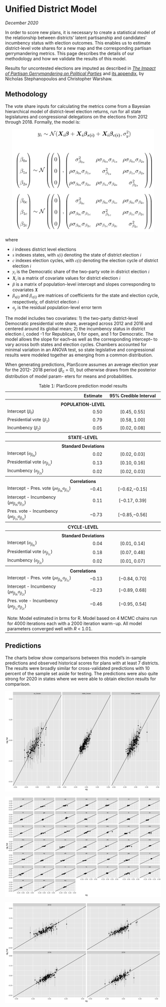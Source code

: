 Unified District Model
===

_December 2020_

In order to score new plans, it is necessary to create a statistical model of the relationship between districts’ latent partisanship and candidates’ incumbency status with election outcomes. This enables us to estimate district-level vote shares for a new map and the corresponding partisan gerrymandering metrics. This page describes the details of our methodology and how we validate the results of this model.

Results for uncontested elections are imputed as described in [*The Impact of Partisan Gerrymandering on Political Parties*](https://onlinelibrary.wiley.com/doi/abs/10.1111/lsq.12276) and [its appendix](https://onlinelibrary.wiley.com/action/downloadSupplement?doi=10.1111%2Flsq.12276&file=lsq12276-sup-0001-Supinfo.pdf), by Nicholas Stephanopoulos and Christopher Warshaw.

Methodology
---

The vote share inputs for calculating the metrics come from a Bayesian hierarchical model of district-level election returns, run for all state legislatures and congressional delegations on the elections from 2012 through 2018. Formally, the model is:

<p style="text-align:center"><img src="matrix.png" style="width:460px;height:333px"></p>

where

- <var style="font-family:serif">i</var> indexes district level elections
- <var style="font-family:serif">s</var> indexes states, with <var style="font-family:serif">s(i)</var> denoting the state of district election <var style="font-family:serif">i</var>
- <var style="font-family:serif">c</var> indexes election cycles, with <var style="font-family:serif">c(i)</var> denoting the election cycle of district election <var style="font-family:serif">i</var>
- <var style="font-family:serif">y<sub>i</sub></var> is the Democratic share of the two-party vote in district election <var style="font-family:serif">i</var>
- <var style="font-family:serif"><b>X</b><sub>i</sub></var> is a matrix of covariate values for district election <var style="font-family:serif">i</var>
- <var style="font-family:serif">β</var> is a matrix of population-level intercept and slopes corresponding to covariates <var style="font-family:serif"><b>X</b></var>
- <var style="font-family:serif">β<sub>s(i)</sub></var> and <var style="font-family:serif">β<sub>c(i)</sub></var> are matrices of coefficients for the state and election cycle, respectively, of district election <var style="font-family:serif">i</var>
- <var style="font-family:serif">σ<sub>y</sub></var> is the residual population-level error term

The model includes two covariates: 1) the two-party district-level Democratic presidential vote share, averaged across 2012 and 2016 and centered around its global mean; 2) the incumbency status in district election *i*, coded -1 for Republican, 0 for open, and 1 for Democratic. The model allows the slope for each–as well as the corresponding intercept– to vary across both states and election cycles. Chambers accounted for minimal variation in an ANOVA test, so state legislative and congressional results were modeled together as emerging from a common distribution.

When generating predictions, PlanScore assumes an average election year for the 2012- 2018 period (*β<sub>c</sub>* = 0), but otherwise draws from the posterior distribution of model param- eters for means and probabilities.

<table>
    <caption>Table 1: PlanScore prediction model results</caption>
    <thead>
        <tr>
            <th></th>
            <th style="text-align:right">Estimate</th>
            <th style="text-align:center">95% Credible Interval</th>
        </tr>
    </thead>
    <tbody>
        <tr>
            <th colspan="3" style="padding-top:.5em">POPULATION-LEVEL</th>
        </tr>
        <tr>
            <td style="font-weight:normal">Intercept (<var style="font-family:serif">β<sub>0</sub></var>)</td>
            <td align="right">0.50</td>
            <td align="center">[0.45, 0.55]</td>
        </tr>
        <tr>
            <td style="font-weight:normal">Presidential vote (<var style="font-family:serif">β<sub>1</sub></var>)</td>
            <td align="right">0.79</td>
            <td align="center">[0.58, 1.00]</td>
        </tr>
        <tr>
            <td style="font-weight:normal">Incumbency (<var style="font-family:serif">β<sub>2</sub></var>)</td>
            <td align="right">0.05</td>
            <td align="center">[0.02, 0.08]</td>
        </tr>
        <tr>
            <th colspan="3" style="padding-top:.5em">STATE-LEVEL</th>
        </tr>
        <tr>
            <th colspan="3" style="padding-top:.5em">Standard Deviations</th>
        </tr>
        <tr>
            <td style="font-weight:normal">Intercept (<var style="font-family:serif">σ<sub>β<sub>0s</sub></sub></var>)</td>
            <td align="right">0.02</td>
            <td align="center">[0.02, 0.03]</td>
        </tr>
        <tr>
            <td style="font-weight:normal">Presidential vote (<var style="font-family:serif">σ<sub>β<sub>1s</sub></sub></var>)</td>
            <td align="right">0.13</td>
            <td align="center">[0.10, 0.16]</td>
        </tr>
        <tr>
            <td style="font-weight:normal">Incumbency (<var style="font-family:serif">σ<sub>β<sub>2s</sub></sub></var>)</td>
            <td align="right">0.02</td>
            <td align="center">[0.02, 0.03]</td>
        </tr>
        <tr>
            <th colspan="3" style="padding-top:.5em">Correlations</th>
        </tr>
        <tr>
            <td style="font-weight:normal">Intercept - Pres. vote (<var style="font-family:serif">ρσ<sub>β<sub>0s</sub></sub></var><var style="font-family:serif">σ<sub>β<sub>1s</sub></sub></var>)</td>
            <td align="right">−0.41</td>
            <td align="center">[−0.62,−0.15]</td>
        </tr>
        <tr>
            <td style="font-weight:normal">Intercept - Incumbency (<var style="font-family:serif">ρσ<sub>β<sub>0s</sub></sub></var><var style="font-family:serif">σ<sub>β<sub>2s</sub></sub></var>)</td>
            <td align="right">0.11</td>
            <td align="center">[−0.17, 0.39]</td>
        </tr>
        <tr>
            <td style="font-weight:normal">Pres. vote - Incumbency (<var style="font-family:serif">ρσ<sub>β<sub>1s</sub></sub></var><var style="font-family:serif">σ<sub>β<sub>2s</sub></sub></var>)</td>
            <td align="right">−0.73</td>
            <td align="center">[−0.85,−0.56]</td>
        </tr>
        <tr>
            <th colspan="3" style="padding-top:.5em">CYCLE-LEVEL</th>
        </tr>
        <tr>
            <th colspan="3" style="padding-top:.5em">Standard Deviations</th>
        </tr>
        <tr>
            <td style="font-weight:normal">Intercept (<var style="font-family:serif">σ<sub>β<sub>0c</sub></sub></var>)</td>
            <td align="right">0.04</td>
            <td align="center">[0.01, 0.14]</td>
        </tr>
        <tr>
            <td style="font-weight:normal">Presidential vote (<var style="font-family:serif">σ<sub>β<sub>1c</sub></sub></var>)</td>
            <td align="right">0.18</td>
            <td align="center">[0.07, 0.48]</td>
        </tr>
        <tr>
            <td style="font-weight:normal">Incumbency (<var style="font-family:serif">σ<sub>β<sub>2c</sub></sub></var>)</td>
            <td align="right">0.02</td>
            <td align="center">[0.01, 0.07]</td>
        </tr>
        <tr>
            <th colspan="3" style="padding-top:.5em">Correlations</th>
        </tr>
        <tr>
            <td style="font-weight:normal">Intercept - Pres. vote (<var style="font-family:serif">ρσ<sub>β<sub>0c</sub></sub></var><var style="font-family:serif">σ<sub>β<sub>1c</sub></sub></var>)</td>
            <td align="right">−0.13</td>
            <td align="center">[−0.84, 0.70]</td>
        </tr>
        <tr>
            <td style="font-weight:normal">Intercept - Incumbency (<var style="font-family:serif">ρσ<sub>β<sub>0c</sub></sub></var><var style="font-family:serif">σ<sub>β<sub>2s</sub></sub></var>)</td>
            <td align="right">−0.23</td>
            <td align="center">[−0.89, 0.68]</td>
        </tr>
        <tr>
            <td style="font-weight:normal">Pres. vote - Incumbency (<var style="font-family:serif">ρσ<sub>β<sub>1c</sub></sub></var><var style="font-family:serif">σ<sub>β<sub>2c</sub></sub></var>)</td>
            <td align="right">−0.46</td>
            <td align="center">[−0.95, 0.54]</td>
        </tr>
        <tr>
            <td colspan="3" style="padding-top:1em;font-weight:normal">
                Note: Model estimated in brms for R. Model based on 4 MCMC chains run for 4000 iterations each with a 2000 iteration warm-up. All model parameters converged well with <var>R</var> < 1.01.
            </td>
        </tr>
    </tbody>
</table>

Predictions
---

The charts below show comparisons between this model’s in-sample predictions and observed historical scores for plans with at least 7 districts. The results were broadly similar for cross-validated predictions with 10 percent of the sample set aside for testing. The predictions were also quite strong for 2020 in states where we were able to obtain election results for comparison.

![model_v_historical_chambers_7plus.png](model_v_historical_chambers_7plus.png)

![model_v_historical_states_7plus.png](model_v_historical_states_7plus.png)

![model_v_historical_cycles_7plus.png](model_v_historical_cycles_7plus.png)
